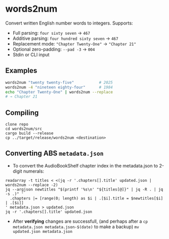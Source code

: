# words2num

Convert written English number words to integers. Supports:

- Full parsing: `four sixty seven` → `467`
- Additive parsing: `four hundred sixty seven` → `467`
- Replacement mode: `"Chapter Twenty-One"` → `"Chapter 21"`
- Optional zero-padding: `--pad -3` → `004`
- Stdin or CLI input

## Examples

```bash
words2num "twenty twenty-five"           # 2025
words2num -4 "nineteen eighty-four"      # 1984
echo "Chapter Twenty-One" | words2num --replace
# → Chapter 21
```

## Compiling
```
clone repo
cd words2num/src
cargo build --release
cp ../target/release/words2num <destination>
```

## Converting ABS `metadata.json` 

- To convert the AudioBookShelf chapter index in the metadata.json to 2-digit numerals:

```
readarray -t titles < <(jq -r '.chapters[].title' updated.json | words2num --replace -2)
jq --argjson newtitles "$(printf '%s\n' "${titles[@]}" | jq -R . | jq -s .)" '
  .chapters |= [range(0; length) as $i | .[$i].title = $newtitles[$i] | .[$i]]
' metadata.json > updated.json
jq -r '.chapters[].title' updated.json
```
- After **verifying** changes are successfull, (and perhaps after a `cp metadata.json metadata.json-$(date)` to make a backup) `mv updated.json metadata.json` 

